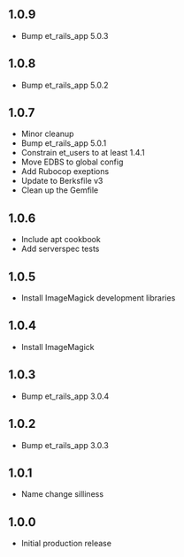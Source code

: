 ## 1.0.9

* Bump et_rails_app 5.0.3

## 1.0.8

* Bump et_rails_app 5.0.2

## 1.0.7

* Minor cleanup
* Bump et_rails_app 5.0.1
* Constrain et_users to at least 1.4.1
* Move EDBS to global config
* Add Rubocop exeptions
* Update to Berksfile v3
* Clean up the Gemfile

## 1.0.6

* Include apt cookbook
* Add serverspec tests

## 1.0.5

* Install ImageMagick development libraries

## 1.0.4

* Install ImageMagick

## 1.0.3

* Bump et_rails_app 3.0.4

## 1.0.2

* Bump et_rails_app 3.0.3

## 1.0.1

* Name change silliness

## 1.0.0

* Initial production release
